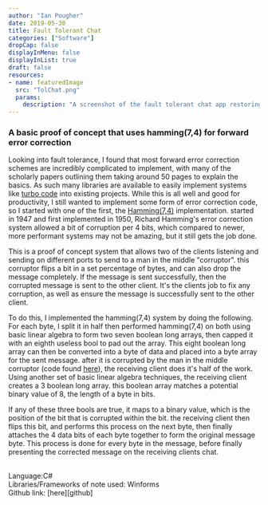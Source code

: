 ```yaml
---
author: "Ian Pougher"
date: 2019-05-30
title: Fault Tolerant Chat 
categories: ["Software"]
dropCap: false
displayInMenu: false
displayInList: true
draft: false
resources:
- name: featuredImage
  src: "TolChat.png"
  params:
    description: "A screenshot of the fault tolerant chat app restoring corrupted messages"
---
```


### **A basic proof of concept that uses hamming(7,4) for forward error correction**

Looking into fault tolerance, I found that most forward error correction schemes are incredibly complicated to implement, with many of the scholarly papers outlining them taking around 50 pages to explain the basics.
As such many libraries are available to easily implement systems like [turbo code][turbocodepage] into existing projects. While this is all well and good for productivity, I still wanted to implement some form of error correction code, so I started with one of the first, the [Hamming(7,4)][Hamming] implementation.
started in 1947 and first implemented in 1950, Richard Hamming's error correction system allowed a bit of corruption per 4 bits, which compared to newer, more performant systems may not be amazing, but it still gets the job done.




This is a proof of concept system that allows two of the clients listening and sending on different ports to send to a man in the middle "corruptor". this corruptor flips a bit in a set percentage of bytes, and can also drop the message completely. If the message is sent successfully, then the corrupted message is sent to the other client. It's the clients job to fix any corruption, as well as ensure the message is successfully sent to the other client.




To do this, I implemented the hamming(7,4) system by doing the following. For each byte, I split it in half then performed hamming(7,4) on both using basic linear algebra to form two seven boolean long arrays, then capped it with an eighth useless bool to pad out the array. This eight boolean long array can then be converted into a byte of data and placed into a byte array for the sent message. after it is corrupted by the man in the middle corruptor (code found [here][FaultyNetwork]), the receiving client does it's half of the work. Using another set of basic linear algebra techniques, the receiving client creates a 3 boolean long array. this boolean array matches a potential binary value of 8, the length of a byte in bits.




If any of these three bools are true, it maps to a binary value, which is the position of the bit that is corrupted within the bit. the receiving client then flips this bit, and performs this process on the next byte, then finally attaches the 4 data bits of each byte together to form the original message byte. This process is done for every byte in the message, before finally presenting the corrected message on the receiving clients chat.



[FaultyNetwork]: https://github.com/jak103/FaultyNetwork
[Hamming]:https://en.wikipedia.org/wiki/Hamming(7,4)
[turbocodepage]: https://en.wikipedia.org/wiki/Turbo_code
[github]:https://github.com/Overheater/WinFormsFaultTolNet

<br>
Language:C# <br>
Libraries/Frameworks of note used: Winforms<br>
Github link: [here][github]
